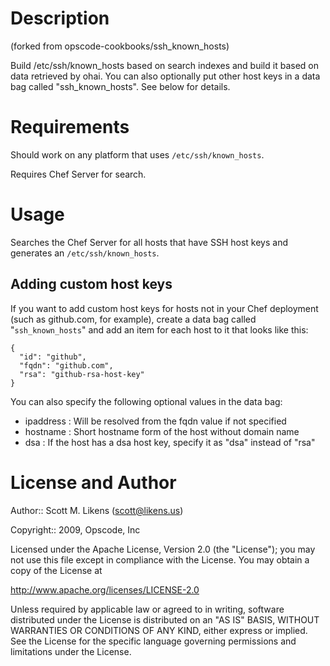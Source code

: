 Description
===========

(forked from opscode-cookbooks/ssh_known_hosts)

Build /etc/ssh/known_hosts based on search indexes and build it based on data retrieved by ohai.
You can also optionally put other host keys in a data bag called "ssh_known_hosts".
See below for details.

Requirements
============

Should work on any platform that uses `/etc/ssh/known_hosts`.

Requires Chef Server for search.

Usage
=====

Searches the Chef Server for all hosts that have SSH host keys and
generates an `/etc/ssh/known_hosts`.

Adding custom host keys
-----------------------

If you want to add custom host keys for hosts not in your Chef deployment (such
as github.com, for example), create a data bag called "`ssh_known_hosts`" and add
an item for each host to it that looks like this:

    {
      "id": "github",
      "fqdn": "github.com",
      "rsa": "github-rsa-host-key"
    }

You can also specify the following optional values in the data bag:

* ipaddress : Will be resolved from the fqdn value if not specified
* hostname : Short hostname form of the host without domain name
* dsa : If the host has a dsa host key, specify it as "dsa" instead of "rsa"

License and Author
==================

Author:: Scott M. Likens (<scott@likens.us>)

Copyright:: 2009, Opscode, Inc

Licensed under the Apache License, Version 2.0 (the "License");
you may not use this file except in compliance with the License.
You may obtain a copy of the License at

http://www.apache.org/licenses/LICENSE-2.0

Unless required by applicable law or agreed to in writing, software
distributed under the License is distributed on an "AS IS" BASIS,
WITHOUT WARRANTIES OR CONDITIONS OF ANY KIND, either express or implied.
See the License for the specific language governing permissions and
limitations under the License.
